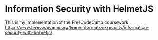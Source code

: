 # Information Security with HelmetJS

This is my implementation of the FreeCodeCamp coursework https://www.freecodecamp.org/learn/information-security/information-security-with-helmetjs/
